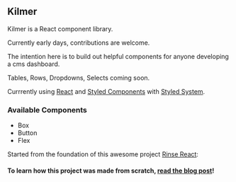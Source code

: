 ## Kilmer

Kilmer is a React component library.

Currently early days, contributions are welcome.

The intention here is to build out helpful components for anyone developing a cms dashboard.

Tables, Rows, Dropdowns, Selects coming soon.

Currrently using [React](https://github.com/facebook/react) and [Styled Components](https://github.com/styled-components/styled-components) with [Styled System](https://github.com/styled-system/styled-system).

### Available Components

- Box
- Button
- Flex

Started from the foundation of this awesome project [Rinse React](https://github.com/cwlsn/rinse-react):

#### To learn how this project was made from scratch, [read the blog post](https://medium.com/@cwlsn/how-to-write-your-own-reusable-react-component-library-a57dc7c9a210)!
